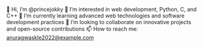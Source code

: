👋 Hi, I’m @princejokky
👀 I’m interested in web development, Python, C, and C++
🌱 I’m currently learning advanced web technologies and software development practices
💞️ I’m looking to collaborate on innovative projects and open-source contributions
📫 How to reach me: anuragwaskle2022@example.com

